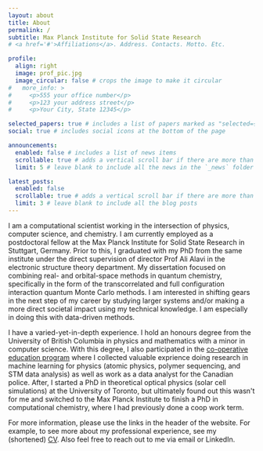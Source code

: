 ```yaml
---
layout: about
title: About
permalink: /
subtitle: Max Planck Institute for Solid State Research
# <a href='#'>Affiliations</a>. Address. Contacts. Motto. Etc.

profile:
  align: right
  image: prof_pic.jpg
  image_circular: false # crops the image to make it circular
#   more_info: >
#     <p>555 your office number</p>
#     <p>123 your address street</p>
#     <p>Your City, State 12345</p>

selected_papers: true # includes a list of papers marked as "selected={true}"
social: true # includes social icons at the bottom of the page

announcements:
  enabled: false # includes a list of news items
  scrollable: true # adds a vertical scroll bar if there are more than 3 news items
  limit: 5 # leave blank to include all the news in the `_news` folder

latest_posts:
  enabled: false
  scrollable: true # adds a vertical scroll bar if there are more than 3 new posts items
  limit: 3 # leave blank to include all the blog posts
---
```


I am a computational scientist working in the intersection of physics, computer science, and chemistry. I am currently employed as a postdoctoral fellow at the Max Planck Institute for Solid State Research in Stuttgart, Germany. Prior to this, I graduated with my PhD from the same institute under the direct supervision of director Prof Ali Alavi in the electronic structure theory department. My dissertation focused on combining real- and orbital-space methods in quantum chemistry, specifically in the form of the transcorrelated and full configuration interaction quantum Monte Carlo methods. I am interested in shifting gears in the next step of my career by studying larger systems and/or making a more direct societal impact using my technical knowledge. I am especially in doing this with data-driven methods.

I have a varied-yet-in-depth experience. I hold an honours degree from the University of British Columbia in physics and mathematics with a minor in computer science. With this degree, I also participated in the [co-operative education program](https://sciencecoop.ubc.ca/) where I collected valuable exprience doing research in machine learning for physics (atomic physics, polymer sequencing, and STM data analysis) as well as work as a data analyst for the Canadian police. After, I started a PhD in theoretical optical physics (solar cell simulations) at the University of Toronto, but ultimately found out this wasn't for me and switched to the Max Planck Institute to finish a PhD in computational chemistry, where I had previously done a coop work term.

For more information, please use the links in the header of the website. For example, to see more about my professional experience, see my (shortened) [CV](cv.md). Also feel free to reach out to me via email or LinkedIn.
